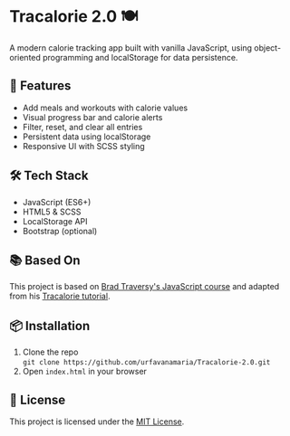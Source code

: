 # Tracalorie 2.0 🍽️

A modern calorie tracking app built with vanilla JavaScript, using object-oriented programming and localStorage for data persistence.

## 🚀 Features

- Add meals and workouts with calorie values
- Visual progress bar and calorie alerts
- Filter, reset, and clear all entries
- Persistent data using localStorage
- Responsive UI with SCSS styling

## 🛠️ Tech Stack

- JavaScript (ES6+)
- HTML5 & SCSS
- LocalStorage API
- Bootstrap (optional)

## 📚 Based On

This project is based on [Brad Traversy's JavaScript course](https://www.udemy.com/course/modern-javascript-from-the-beginning/) and adapted from his [Tracalorie tutorial](https://github.com/bradtraversy/javascript-sandbox/tree/main/15-tracalorie-project).

## 📦 Installation

1. Clone the repo  
   `git clone https://github.com/urfavanamaria/Tracalorie-2.0.git`
2. Open `index.html` in your browser

## 📄 License

This project is licensed under the [MIT License](LICENSE).
